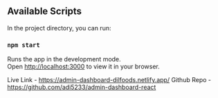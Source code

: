 ## Available Scripts

In the project directory, you can run:

### `npm start`

Runs the app in the development mode.\
Open [http://localhost:3000](http://localhost:3000) to view it in your browser.

Live Link - https://admin-dashboard-dilfoods.netlify.app/
Github Repo - https://github.com/adi5233/admin-dashboard-react
